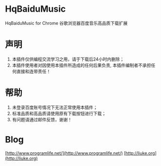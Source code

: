 HqBaiduMusic
============

HqBaiduMusic for Chrome
谷歌浏览器百度音乐高品质下载扩展

声明
===
1. 本插件仅供编程交流学习之用，请于下载后24小时内删除；
2. 本插件使用者对因使用本插件所造成的任何后果负责, 本插件编制者不承担任何直接和连带责任！

帮助
===
1. 未登录百度账号情况下无法正常使用本插件；
2. 标准品质和高品质请使用原有下载按钮进行下载；
3. 有问题请通过邮件反馈，谢谢！

Blog
===
[http://www.programlife.net/](http://www.programlife.net/)
[http://liuke.org](http://liuke.org)
